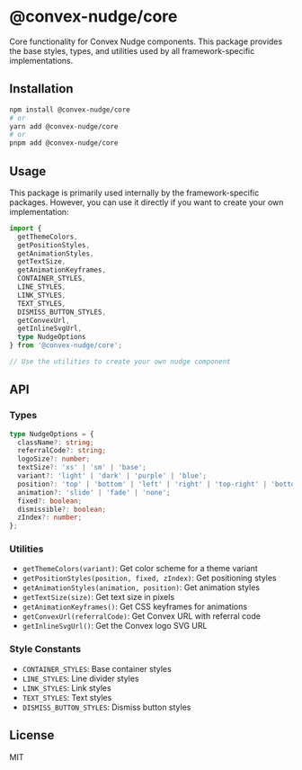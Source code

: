 # @convex-nudge/core

Core functionality for Convex Nudge components. This package provides the base styles, types, and utilities used by all framework-specific implementations.

## Installation

```bash
npm install @convex-nudge/core
# or
yarn add @convex-nudge/core
# or
pnpm add @convex-nudge/core
```

## Usage

This package is primarily used internally by the framework-specific packages. However, you can use it directly if you want to create your own implementation:

```typescript
import {
  getThemeColors,
  getPositionStyles,
  getAnimationStyles,
  getTextSize,
  getAnimationKeyframes,
  CONTAINER_STYLES,
  LINE_STYLES,
  LINK_STYLES,
  TEXT_STYLES,
  DISMISS_BUTTON_STYLES,
  getConvexUrl,
  getInlineSvgUrl,
  type NudgeOptions
} from '@convex-nudge/core';

// Use the utilities to create your own nudge component
```

## API

### Types

```typescript
type NudgeOptions = {
  className?: string;
  referralCode?: string;
  logoSize?: number;
  textSize?: 'xs' | 'sm' | 'base';
  variant?: 'light' | 'dark' | 'purple' | 'blue';
  position?: 'top' | 'bottom' | 'left' | 'right' | 'top-right' | 'bottom-right' | 'top-left' | 'bottom-left';
  animation?: 'slide' | 'fade' | 'none';
  fixed?: boolean;
  dismissible?: boolean;
  zIndex?: number;
};
```

### Utilities

- `getThemeColors(variant)`: Get color scheme for a theme variant
- `getPositionStyles(position, fixed, zIndex)`: Get positioning styles
- `getAnimationStyles(animation, position)`: Get animation styles
- `getTextSize(size)`: Get text size in pixels
- `getAnimationKeyframes()`: Get CSS keyframes for animations
- `getConvexUrl(referralCode)`: Get Convex URL with referral code
- `getInlineSvgUrl()`: Get the Convex logo SVG URL

### Style Constants

- `CONTAINER_STYLES`: Base container styles
- `LINE_STYLES`: Line divider styles
- `LINK_STYLES`: Link styles
- `TEXT_STYLES`: Text styles
- `DISMISS_BUTTON_STYLES`: Dismiss button styles

## License

MIT 